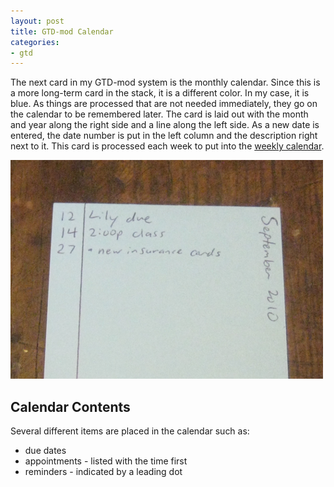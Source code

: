 ```yaml
---
layout: post
title: GTD-mod Calendar
categories:
- gtd
---
```


The next card in my GTD-mod system is the monthly calendar.  Since this is a more long-term card in the stack, it is a different color.  In my case, it is blue.  As things are processed that are not needed immediately, they go on the calendar to be remembered later.  The card is laid out with the month and year along the right side and a line along the left side.  As a new date is entered, the date number is put in the left column and the description right next to it.  This card is processed each week to put into the [weekly calendar](/gtd/2010/06/03/gtd-mod-weekly-calendar.html).

![GTD-mod Calendar](/images/gtd-mod-calendar.png)

Calendar Contents
-----------------
Several different items are placed in the calendar such as:
* due dates
* appointments - listed with the time first
* reminders - indicated by a leading dot

